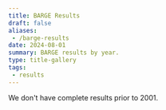 ```yaml
---
title: BARGE Results
draft: false
aliases:
 - /barge-results
date: 2024-08-01
summary: BARGE results by year.
type: title-gallery
tags:
 - results
---
```


We don't have complete results prior to 2001.
